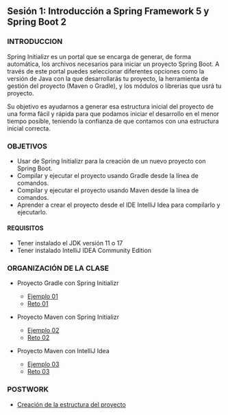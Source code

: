 
## Sesión 1: Introducción a Spring Framework 5 y Spring Boot 2

### INTRODUCCION

Spring Initializr es un portal que se encarga de generar, de forma automática, los archivos necesarios para iniciar un proyecto Spring Boot. A través de este portal puedes seleccionar diferentes opciones como la versión de Java con la que desarrollarás tu proyecto, la herramienta de gestión del proyecto (Maven o Gradle), y los módulos o librerias que usrá tu proyecto.

Su objetivo es ayudarnos a generar esa estructura inicial del proyecto de una forma fácil y rápida para que podamos iniciar el desarrollo en el menor tiempo posible, teniendo la confianza de que contamos con una estructura inicial correcta.


### OBJETIVOS
- Usar de Spring Initializr para la creación de un nuevo proyecto con Spring Boot.
- Compilar y ejecutar el proyecto usando Gradle desde la línea de comandos.
- Compilar y ejecutar el proyecto usando Maven desde la línea de comandos.
- Aprender a crear el proyecto desde el IDE IntelliJ Idea para compilarlo y ejecutarlo.

#### REQUISITOS

- Tener instalado el JDK versión 11 o 17
- Tener instalado IntelliJ IDEA Community Edition


### ORGANIZACIÓN DE LA CLASE

- Proyecto Gradle con Spring Initializr
    - [Ejemplo 01](Ejemplo-01)
    - [Reto 01](Reto-01)
 
- Proyecto Maven con Spring Initializr
    - [Ejemplo 02](Ejemplo-02)
    - [Reto 02](Reto-02)

- Proyecto Maven con IntelliJ Idea
    - [Ejemplo 03](Ejemplo-03)
    - [Reto 03](Reto-03)
	
### POSTWORK
- [Creación de la estructura del proyecto](Postwork)
